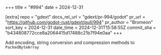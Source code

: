 +++
title = "#994"
date = 2024-12-31

[extra]
repo = "gdext"
docs_rel_url = "gdext/pr-994/godot"
pr_url = "https://github.com/godot-rust/gdext/pull/994"
pr_author = "Bromeon"
sort_key = 2024-12-31
date_time = 2024-12-31T15:58:55Z
commit_sha = "b434808772cce8a2064415d17488c21b7f94e0aa"
+++

Add encoding, string conversion and compression methods to `PackedByteArray`
